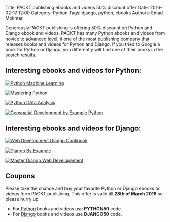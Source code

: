 Title: PACKT publishing ebooks and videos 50% discount offer
Date: 2016-02-17 12:00
Category: Python
Tags: django, python, ebooks
Authors: Emad Mokhtar


Generously PACKT publishing is offering 50% discount on Python and Django ebook and videos. PACKT has many Python ebooks and videos from novice to advanced level, it one of the most publishing company that releases books and videos for Python and Django, If you tried to Google a book for Python or Django, you differently will find one of their books in the search results.

## Interesting ebooks and videos for Python:

[![Python Machine Learning](https://www.packtpub.com/sites/default/files/5130OS_Python%20Machine%20Learning_.jpg)](https://www.packtpub.com/big-data-and-business-intelligence/python-machine-learning)

[![Mastering Python](https://www.packtpub.com/sites/default/files/bookretailers/9781783988969.jpg)](https://www.packtpub.com/big-data-and-business-intelligence/mastering-python-video)

[![Python DAta Analysis](https://www.packtpub.com/sites/default/files/3358OS_cov.jpg)](https://www.packtpub.com/big-data-and-business-intelligence/python-data-analysis)

[![Geospatial Development by Example Python](https://www.packtpub.com/sites/default/files/2355OS_4558_Geospatial%20Development%20by%20Example%20with%20Python.jpg)](https://www.packtpub.com/application-development/geospatial-development-example-python)

## Interesting ebooks and videos for Django:

[![Web Development Django Cookbook](https://www.packtpub.com/sites/default/files/6775O9S_Web%20Development%20with%20Django%20Cookbook-%20Second%20Edition.jpg)](https://www.packtpub.com/web-development/web-development-django-cookbook-second-edition)

[![Django By Example](https://www.packtpub.com/sites/default/files/B03922_Django%20By%20Example_.jpg)](https://www.packtpub.com/web-development/django-example)

[![Master Django Web Developement](https://www.packtpub.com/sites/default/files/bookretailers/9781783989805_new.jpg)](https://www.packtpub.com/web-development/mastering-django-web-development-video)

## Coupons

Please take the chance and buy your favorite Python or Django ebooks or videos form PACKT publishing. This offer is valid till **28th of March 2016** so please hurry up

* For [Python](https://www.packtpub.com/tech/python#/?utm_source=RP-Emadmokhtar&utm_medium=referral&utm_campaign=OMEPython) books and videos use **PYTHON50** code.
* For [Django](https://www.packtpub.com/tech/django#/?utm_source=RP-Emadmokhtar&utm_medium=referral&utm_campaign=OMEDjango) books and videos use  **DJANGO50** code.